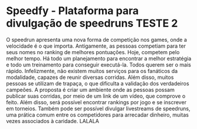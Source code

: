 # Speedfy - Plataforma para divulgação de speedruns TESTE 2

O speedrun apresenta uma nova forma de competição nos games, onde a velocidade é o que importa. Antigamente, as pessoas competiam para ter seus nomes no ranking de melhores pontuações. Hoje, competem pelo melhor tempo. Há todo um planejamento para encontrar a melhor estratégia e todo um treinamento para conseguir executá-la. Todos querem ser o mais rápido. Infelizmente, não existem muitos serviços para os fanáticos da modalidade, capazes de reunir diversas corridas. Além disso, muitos pessoas se utilizam de trapaça, o que dificulta a validação dos verdadeiros campeões. A proposta é criar um ambiente onde as pessoas possam publicar suas corridas, por meio de um link de um vídeo, que comprove o feito. Além disso, será possível encontrar rankings por jogo e se inscrever em torneios. Também pode ser possível divulgar livestreams de speedruns, uma prática comum entre os competidores para arrecadar dinheiro, muitas vezes associados à caridade. LALALA

